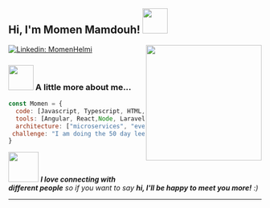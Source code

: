 <h2> Hi, I'm Momen Mamdouh! <img src="https://media.giphy.com/media/mGcNjsfWAjY5AEZNw6/giphy.gif" width="50"></h2>
<img align='right' src="https://media.giphy.com/media/ieyl9zmCjO4b4t6qoY/giphy.gif" width="230">

[![Linkedin: MomenHelmi](https://img.shields.io/badge/-MomenHelmi-blue?style=flat-square&logo=Linkedin&logoColor=white&link=https://www.linkedin.com/in/momen-helmi/)](https://www.linkedin.com/in/momen-helmi/)


### <img src="https://media.giphy.com/media/VgCDAzcKvsR6OM0uWg/giphy.gif" width="50"> A little more about me...  

```javascript
const Momen = {
  code: [Javascript, Typescript, HTML, CSS, PHP, Python, MySQL, MongoDB],
  tools: [Angular, React,Node, Laravel, NodeJS, Express],
  architecture: ["microservices", "event-driven", "design system pattern"],
 challenge: "I am doing the 50 day leetcode challenge"
}
```

<img src="https://media.giphy.com/media/LnQjpWaON8nhr21vNW/giphy.gif" width="60"> <em><b>I love connecting with different people</b> so if you want to say <b>hi, I'll be happy to meet you more!</b> :)</em>

---
